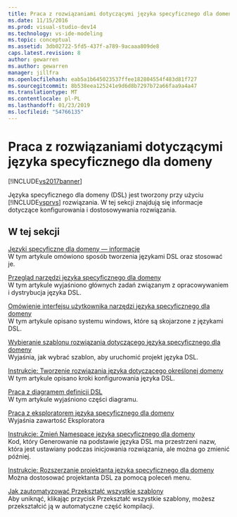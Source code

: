 ```yaml
---
title: Praca z rozwiązaniami dotyczącymi języka specyficznego dla domeny | Dokumentacja firmy Microsoft
ms.date: 11/15/2016
ms.prod: visual-studio-dev14
ms.technology: vs-ide-modeling
ms.topic: conceptual
ms.assetid: 3db02722-5fd5-437f-a789-9acaaa809de8
caps.latest.revision: 8
author: gewarren
ms.author: gewarren
manager: jillfra
ms.openlocfilehash: eab5a1b645023537ffee182804554f483d81f727
ms.sourcegitcommit: 8b538eea125241e9d6d8b7297b72a66faa9a4a47
ms.translationtype: MT
ms.contentlocale: pl-PL
ms.lasthandoff: 01/23/2019
ms.locfileid: "54766135"
---
```

# <a name="working-with-domain-specific-language-solutions"></a>Praca z rozwiązaniami dotyczącymi języka specyficznego dla domeny
[!INCLUDE[vs2017banner](../includes/vs2017banner.md)]

Języka specyficznego dla domeny (DSL) jest tworzony przy użyciu [!INCLUDE[vsprvs](../includes/vsprvs-md.md)] rozwiązania. W tej sekcji znajdują się informacje dotyczące konfigurowania i dostosowywania rozwiązania.  
  
## <a name="in-this-section"></a>W tej sekcji  
 [Języki specyficzne dla domeny — informacje](../modeling/about-domain-specific-languages.md)  
 W tym artykule omówiono sposób tworzenia językami DSL oraz stosować je.  
  
 [Przegląd narzędzi języka specyficznego dla domeny](../modeling/overview-of-domain-specific-language-tools.md)  
 W tym artykule wyjaśniono głównych zadań związanym z opracowywaniem i dystrybucja języka DSL.  
  
 [Omówienie interfejsu użytkownika narzędzi języka specyficznego dla domeny](../modeling/overview-of-the-domain-specific-language-tools-user-interface.md)  
 W tym artykule opisano systemu windows, które są skojarzone z językami DSL.  
  
 [Wybieranie szablonu rozwiązania dotyczącego języka specyficznego dla domeny](../modeling/choosing-a-domain-specific-language-solution-template.md)  
 Wyjaśnia, jak wybrać szablon, aby uruchomić projekt języka DSL.  
  
 [Instrukcje: Tworzenie rozwiązania języka dotyczącego określonej domeny](../modeling/how-to-create-a-domain-specific-language-solution.md)  
 W tym artykule opisano kroki konfigurowania języka DSL.  
  
 [Praca z diagramem definicji DSL](../modeling/working-with-the-dsl-definition-diagram.md)  
 W tym artykule wyjaśniono części diagramu.  
  
 [Praca z eksploratorem języka specyficznego dla domeny](../modeling/working-with-the-domain-specific-language-explorer.md)  
 Wyjaśnia zawartość Eksploratora  
  
 [Instrukcje: Zmień Namespace języka specyficznego dla domeny](../modeling/how-to-change-the-namespace-of-a-domain-specific-language.md)  
 Kod, który Generowanie na podstawie języka DSL ma przestrzeni nazw, która jest ustawiany podczas inicjowania rozwiązania, ale można go zmienić później.  
  
 [Instrukcje: Rozszerzanie projektanta języka specyficznego dla domeny](../modeling/how-to-extend-the-domain-specific-language-designer.md)  
 Można dostosować projektanta DSL za pomocą poleceń menu.  
  
 [Jak zautomatyzować Przekształć wszystkie szablony](http://msdn.microsoft.com/b63cfe20-fe5e-47cc-9506-59b29bca768a)  
 Aby uniknąć, klikając przycisk Przekształć wszystkie szablony, możesz przekształcić ją w automatyczne część kompilacji.
